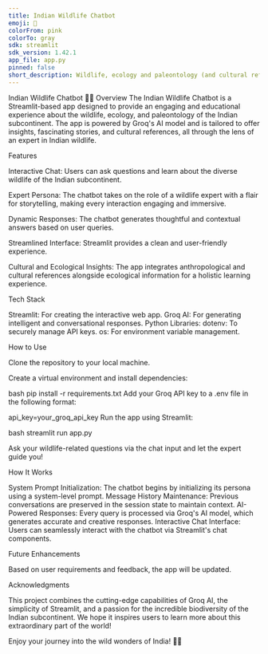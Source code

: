 ```yaml
---
title: Indian Wildlife Chatbot
emoji: 🏃
colorFrom: pink
colorTo: gray
sdk: streamlit
sdk_version: 1.42.1
app_file: app.py
pinned: false
short_description: Wildlife, ecology and paleontology (and cultural references)
---
```


Indian Wildlife Chatbot 🌿🐾
Overview
The Indian Wildlife Chatbot is a Streamlit-based app designed to provide an engaging and educational experience about the wildlife, ecology, and paleontology of the Indian subcontinent. The app is powered by Groq's AI model and is tailored to offer insights, fascinating stories, and cultural references, all through the lens of an expert in Indian wildlife.

Features

Interactive Chat: Users can ask questions and learn about the diverse wildlife of the Indian subcontinent.

Expert Persona: The chatbot takes on the role of a wildlife expert with a flair for storytelling, making every interaction engaging and immersive.

Dynamic Responses: The chatbot generates thoughtful and contextual answers based on user queries.

Streamlined Interface: Streamlit provides a clean and user-friendly experience.

Cultural and Ecological Insights: The app integrates anthropological and cultural references alongside ecological information for a holistic learning experience.

Tech Stack

Streamlit: For creating the interactive web app.
Groq AI: For generating intelligent and conversational responses.
Python Libraries:
dotenv: To securely manage API keys.
os: For environment variable management.

How to Use

Clone the repository to your local machine.

Create a virtual environment and install dependencies:

bash
pip install -r requirements.txt
Add your Groq API key to a .env file in the following format:

api_key=your_groq_api_key
Run the app using Streamlit:

bash
streamlit run app.py

Ask your wildlife-related questions via the chat input and let the expert guide you!

How It Works

System Prompt Initialization: The chatbot begins by initializing its persona using a system-level prompt.
Message History Maintenance: Previous conversations are preserved in the session state to maintain context.
AI-Powered Responses: Every query is processed via Groq's AI model, which generates accurate and creative responses.
Interactive Chat Interface: Users can seamlessly interact with the chatbot via Streamlit's chat components.

Future Enhancements

Based on user requirements and feedback, the app will be updated.

Acknowledgments

This project combines the cutting-edge capabilities of Groq AI, the simplicity of Streamlit, and a passion for the incredible biodiversity of the Indian subcontinent. We hope it inspires users to learn more about this extraordinary part of the world!

Enjoy your journey into the wild wonders of India! 🐅✨
